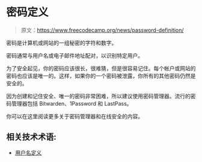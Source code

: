 # 密码定义

> 原文：<https://www.freecodecamp.org/news/password-definition/>

密码是计算机或网站的一组秘密的字符和数字。

密码通常与用户名或电子邮件地址配对，以识别特定用户。

为了安全起见，你的密码应该很长，很难猜，但是很容易记住。每个帐户或网站的密码也应该是唯一的。这样，如果你的一个密码被泄露，你所有的其他密码仍然是安全的。

因为创建和记住安全、唯一的密码非常困难，所以建议使用密码管理器。流行的密码管理器包括 Bitwarden、1Password 和 LastPass。

你可以在这里阅读更多关于密码管理器和在线安全的内容。

## 相关技术术语:

*   [用户名定义](https://www.freecodecamp.org/news/username-definition/)